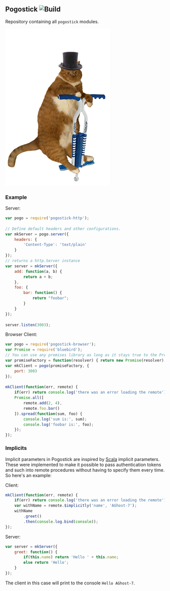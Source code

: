 ## Pogostick ![Build](https://travis-ci.org/AGhost-7/pogostick.svg?branch=master)
Repository containing all `pogostick` modules.

![PogoCat](https://raw.githubusercontent.com/AGhost-7/pogostick/master/pogo-cat.gif)

### Example

Server:
```javascript
var pogo = require('pogostick-http');

// Define default headers and other configurations.
var mkServer = pogo.server({
	headers: {
		'Content-Type': 'text/plain'
	}
});
// returns a http.Server instance
var server = mkServer({
	add: function(a, b) {
		return a + b;
	},
	foo: {
		bar: function() {
			return "foobar";
		}
	}
});

server.listen(3003);
```

Browser Client:
```javascript
var pogo = require('pogostick-browser');
var Promise = require('bluebird');
// You can use any promises library as long as it stays true to the Promise/A+ spec.
var promiseFactory = function(resolver) { return new Promise(resolver); };
var mkClient = pogo(promiseFactory, {
	port: 3003
});

mkClient(function(err, remote) {
	if(err) return console.log('there was an error loading the remote');
	Promise.all([
		remote.add(2, 4),
		remote.foo.bar()
	]).spread(function(sum, foo) {
		console.log('sum is:', sum);
		console.log('foobar is:', foo);
	});
});
```

### Implicits
Implicit parameters in Pogostick are inspired by [Scala][1] implicit 
parameters. These were implemented to make it possible to pass authentication
tokens and such into remote procedures without having to specify them every 
time. So here's an example:

Client:
```javascript
mkClient(function(err, remote) {
	if(err) return console.log('there was an error loading the remote');
	var withName = remote.$implicitly('name', 'AGhost-7');
	withName
		.greet()
		.then(console.log.bind(console));
});
```

Server:
```javascript
var server = mkServer({
	greet: function() {
		if(this.name) return 'Hello ' + this.name;
		else return 'Hello';
	}
});
```

The client in this case will print to the console `Hello AGhost-7`.

[1]: http://docs.scala-lang.org/tutorials/tour/implicit-parameters.html
